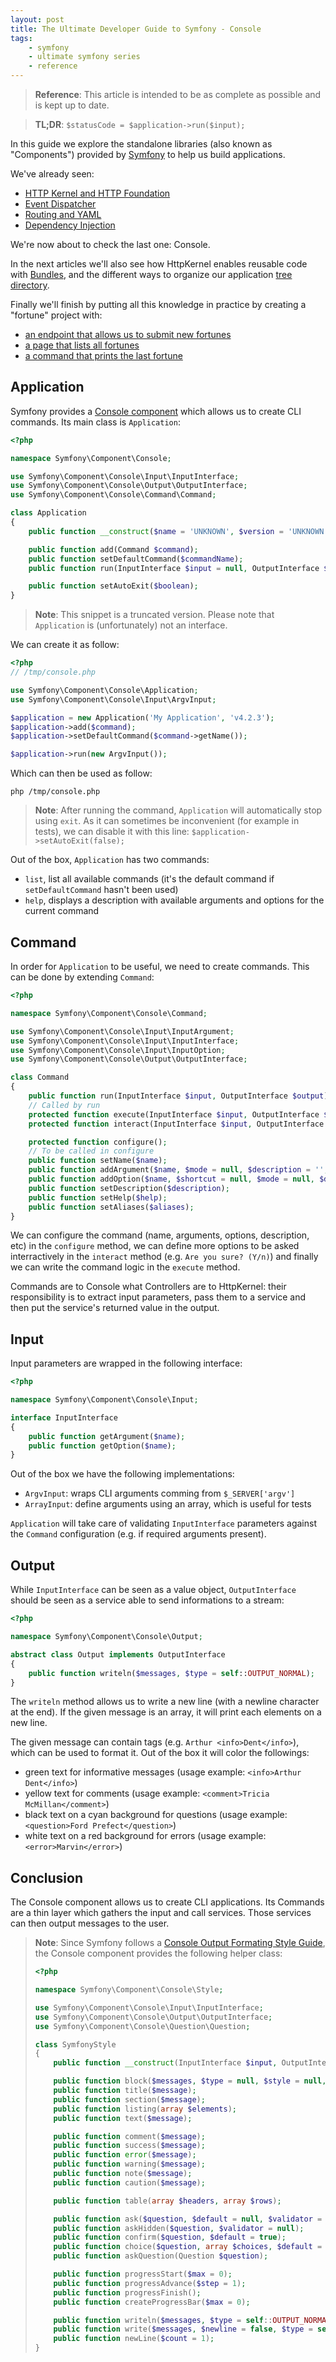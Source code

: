 ```yaml
---
layout: post
title: The Ultimate Developer Guide to Symfony - Console
tags:
    - symfony
    - ultimate symfony series
    - reference
---
```


> **Reference**: This article is intended to be as complete as possible and is
> kept up to date.

> **TL;DR**: `$statusCode = $application->run($input);`

In this guide we explore the standalone libraries (also known as "Components")
provided by [Symfony](http://symfony.com) to help us build applications.

We've already seen:

* [HTTP Kernel and HTTP Foundation](/2016/02/03/ultimate-symfony-http-kernel.html)
* [Event Dispatcher](/2016/02/10/ultimate-symfony-event-dispatcher.html)
* [Routing and YAML](/2016/02/17/ultimate-symfony-routing.html)
* [Dependency Injection](/2016/02/24/ultimate-symfony-dependency-injection.html)

We're now about to check the last one: Console.

In the next articles we'll also see how HttpKernel enables reusable code with [Bundles](/2016/03/09/ultimate-symfony-bundle.html),
and the different ways to organize our application [tree directory](/2016/03/16/ultimate-symfony-skeleton.html).

Finally we'll finish by putting all this knowledge in practice by creating a
"fortune" project with:

* [an endpoint that allows us to submit new fortunes](/2016/03/24/ultimate-symfony-api-example.html)
* [a page that lists all fortunes](/2016/03/30/ultimate-symfony-web-example.html)
* [a command that prints the last fortune](/2016/04/06/ultimate-symfony-cli-example.html)

## Application

Symfony provides a [Console component](http://symfony.com/doc/current/components/console/introduction.html)
which allows us to create CLI commands. Its main class is `Application`:

```php
<?php

namespace Symfony\Component\Console;

use Symfony\Component\Console\Input\InputInterface;
use Symfony\Component\Console\Output\OutputInterface;
use Symfony\Component\Console\Command\Command;

class Application
{
    public function __construct($name = 'UNKNOWN', $version = 'UNKNOWN');

    public function add(Command $command);
    public function setDefaultCommand($commandName);
    public function run(InputInterface $input = null, OutputInterface $output = null);

    public function setAutoExit($boolean);
}
```

> **Note**: This snippet is a truncated version. Please note that `Application`
> is (unfortunately) not an interface.

We can create it as follow:

```php
<?php
// /tmp/console.php

use Symfony\Component\Console\Application;
use Symfony\Component\Console\Input\ArgvInput;

$application = new Application('My Application', 'v4.2.3');
$application->add($command);
$application->setDefaultCommand($command->getName());

$application->run(new ArgvInput());
```

Which can then be used as follow:

```
php /tmp/console.php
```

> **Note**: After running the command, `Application` will automatically stop
> using `exit`.
> As it can sometimes be inconvenient (for example in tests), we can disable it
> with this line: `$application->setAutoExit(false);`

Out of the box, `Application` has two commands:

* `list`, list all available commands (it's the default command if `setDefaultCommand` hasn't been used)
* `help`, displays a description with available arguments and options for the current command

## Command

In order for `Application` to be useful, we need to create commands. This can be
done by extending `Command`:

```php
<?php

namespace Symfony\Component\Console\Command;

use Symfony\Component\Console\Input\InputArgument;
use Symfony\Component\Console\Input\InputInterface;
use Symfony\Component\Console\Input\InputOption;
use Symfony\Component\Console\Output\OutputInterface;

class Command
{
    public function run(InputInterface $input, OutputInterface $output);
    // Called by run
    protected function execute(InputInterface $input, OutputInterface $output);
    protected function interact(InputInterface $input, OutputInterface $output);

    protected function configure();
    // To be called in configure
    public function setName($name);
    public function addArgument($name, $mode = null, $description = '', $default = null);
    public function addOption($name, $shortcut = null, $mode = null, $description = '', $default = null);
    public function setDescription($description);
    public function setHelp($help);
    public function setAliases($aliases);
}
```

We can configure the command (name, arguments, options, description, etc) in the
`configure` method, we can define more options to be asked interractively in
the `interact` method (e.g. `Are you sure? (Y/n)`) and finally we can write the
command logic in the `execute` method.

Commands are to Console what Controllers are to HttpKernel: their responsibility
is to extract input parameters, pass them to a service and then put the service's
returned value in the output.

## Input

Input parameters are wrapped in the following interface:

```php
<?php

namespace Symfony\Component\Console\Input;

interface InputInterface
{
    public function getArgument($name);
    public function getOption($name);
}
```

Out of the box we have the following implementations:

* `ArgvInput`: wraps CLI arguments comming from `$_SERVER['argv']`
* `ArrayInput`: define arguments using an array, which is useful for tests

`Application` will take care of validating `InputInterface` parameters against
the `Command` configuration (e.g. if required arguments present).

## Output

While `InputInterface` can be seen as a value object, `OutputInterface` should
be seen as a service able to send informations to a stream:

```php
<?php

namespace Symfony\Component\Console\Output;

abstract class Output implements OutputInterface
{
    public function writeln($messages, $type = self::OUTPUT_NORMAL);
}
```

The `writeln` method allows us to write a new line (with a newline character at
the end). If the given message is an array, it will print each elements on a new
line.

The given message can contain tags (e.g. `Arthur <info>Dent</info>`), which can
be used to format it. Out of the box it will color the followings:

* green text for informative messages (usage example: `<info>Arthur Dent</info>`)
* yellow text for comments (usage example: `<comment>Tricia McMillan</comment>`)
* black text on a cyan background for questions (usage example: `<question>Ford Prefect</question>`)
* white text on a red background for errors (usage example: `<error>Marvin</error>`)

## Conclusion

The Console component allows us to create CLI applications. Its Commands are a
thin layer which gathers the input and call services. Those services can then
output messages to the user.

> **Note**: Since Symfony follows a [Console Output Formating Style Guide](https://github.com/symfony/symfony-docs/issues/4265),
> the Console component provides the following helper class:
>
> ```php
> <?php
>
> namespace Symfony\Component\Console\Style;
>
> use Symfony\Component\Console\Input\InputInterface;
> use Symfony\Component\Console\Output\OutputInterface;
> use Symfony\Component\Console\Question\Question;
>
> class SymfonyStyle
> {
>     public function __construct(InputInterface $input, OutputInterface $output);
>
>     public function block($messages, $type = null, $style = null, $prefix = ' ', $padding = false);
>     public function title($message);
>     public function section($message);
>     public function listing(array $elements);
>     public function text($message);
>
>     public function comment($message);
>     public function success($message);
>     public function error($message);
>     public function warning($message);
>     public function note($message);
>     public function caution($message);
>
>     public function table(array $headers, array $rows);
>
>     public function ask($question, $default = null, $validator = null);
>     public function askHidden($question, $validator = null);
>     public function confirm($question, $default = true);
>     public function choice($question, array $choices, $default = null);
>     public function askQuestion(Question $question);
>
>     public function progressStart($max = 0);
>     public function progressAdvance($step = 1);
>     public function progressFinish();
>     public function createProgressBar($max = 0);
>
>     public function writeln($messages, $type = self::OUTPUT_NORMAL);
>     public function write($messages, $newline = false, $type = self::OUTPUT_NORMAL);
>     public function newLine($count = 1);
> }
> ```
